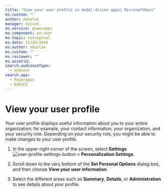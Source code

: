 ```yaml
---
title: "View your user profile in model-driven apps| MicrosoftDocs"
ms.custom: ""
author: mduelae
manager: kvivek
ms.service: powerapps
ms.component: pa-user
ms.topic: conceptual
ms.date: 11/16/2018
ms.author: mduelae
ms.custom: ""
ms.reviewer: ""
ms.assetid: 
search.audienceType: 
  - enduser
search.app: 
  - PowerApps
  - D365CE
---
```


# View your user profile  

Your user profile displays useful information about you to your entire organization; for example, your contact information, your organization, and your security role. Depending on your security role, you might be able to make changes to your user profile.  
  
1. In the upper-right corner of the screen, select **Settings** ![user-profile-settings-button](media/user-profile-settings-button.gif) > **Personalization Settings**.  
 
2. Scroll down to the very bottom of the **Set Personal Options** dialog box, and then choose **View your user information**.  
  
3. Select the different areas such as **Summary**, **Details**, or **Administration** to see details about your profile. 
  
